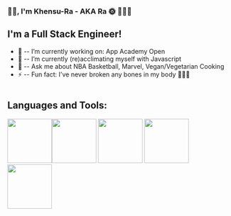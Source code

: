### 👋🏾, I'm Khensu-Ra - AKA Ra  🌞 👨🏾‍💻 

## I'm a Full Stack Engineer!

<ul>
  <li> 🔭 -- I’m currently working on: App Academy Open </li>
  <li> 🌱 -- I’m currently (re)acclimating myself with Javascript</li>
  <li> 💬  -- Ask me about NBA Basketball, Marvel, Vegan/Vegetarian Cooking </li>
  <li> ⚡ -- Fun fact: I've never broken any bones in my body 🤷🏾‍♂️ </li>
</ul>

```html
```
## Languages and Tools:
 <img src="https://cdn.jsdelivr.net/npm/programming-languages-logos/src/javascript/javascript.png" height="100"><img src="https://cdn.jsdelivr.net/npm/programming-languages-logos/src/html/html.png" height="100">
  <img src="https://cdn.jsdelivr.net/npm/programming-languages-logos/src/python/python.png" height="100"> 
  <img src="https://cdn.jsdelivr.net/npm/programming-languages-logos/src/swift/swift.png" height="100">
  <img src="https://cdn.jsdelivr.net/npm/programming-languages-logos/src/css/css.png" height="100">
